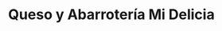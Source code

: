 ---
title: "Queso y Abarrotería Mi Delicia"
url: /tela/queso-y-abarroteria-mi-delicia/
shop: comodidad
---